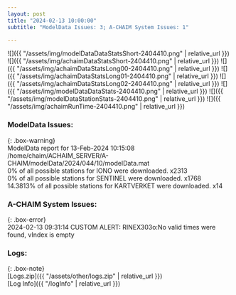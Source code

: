 ```yaml
---
layout: post
title: "2024-02-13 10:00:00"
subtitle: "ModelData Issues: 3; A-CHAIM System Issues: 1"

---
```


![]({{ "/assets/img/modelDataDataStatsShort-2404410.png" | relative_url }})
![]({{ "/assets/img/achaimDataStatsShort-2404410.png" | relative_url }})
![]({{ "/assets/img/achaimDataStatsLong00-2404410.png" | relative_url }})
![]({{ "/assets/img/achaimDataStatsLong01-2404410.png" | relative_url }})
![]({{ "/assets/img/achaimDataStatsLong02-2404410.png" | relative_url }})
![]({{ "/assets/img/modelDataDataStats-2404410.png" | relative_url }})
![]({{ "/assets/img/modelDataStationStats-2404410.png" | relative_url }})
![]({{ "/assets/img/achaimRunTime-2404410.png" | relative_url }})


### ModelData Issues:  
  
{: .box-warning}  
 ModelData report for 13-Feb-2024 10:15:08   
 /home/chaim/ACHAIM_SERVER/A-CHAIM/modelData/2024/044/10/modelData.mat   
 0% of all possible stations for IONO were downloaded. x2313   
 0% of all possible stations for SENTINEL were downloaded. x1768   
 14.3813% of all possible stations for KARTVERKET were downloaded. x14   
  
### A-CHAIM System Issues:  
  
{: .box-error}  
2024-02-13 09:31:14 CUSTOM ALERT: RINEX303o:No valid times were found, vIndex is empty  

### Logs:  
  
{: .box-note}  
[Logs.zip]({{ "/assets/other/logs.zip" | relative_url }})  
[Log Info]({{ "/logInfo" | relative_url }})  
